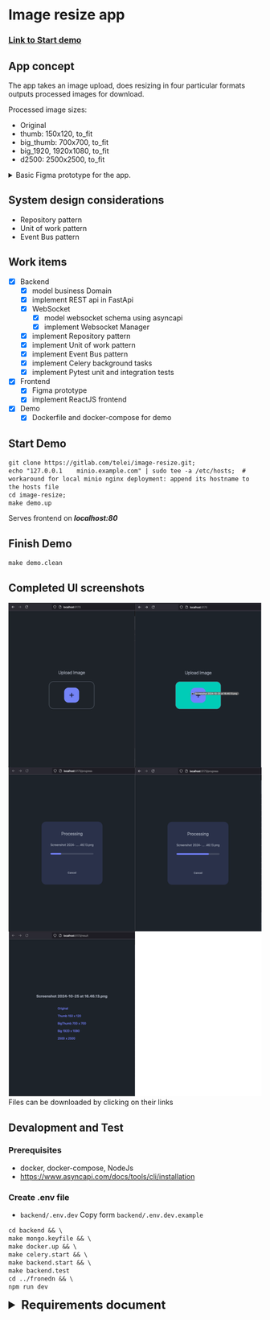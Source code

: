 # Image resize app  
### [Link to Start demo](#start-demo)
## App concept
The app takes an image upload,
does resizing in four particular formats  
outputs processed images for download.

Processed image sizes:
- Original
- thumb: 150x120, to_fit
- big_thumb: 700x700, to_fit
- big_1920, 1920x1080, to_fit
- d2500: 2500x2500, to_fit

<details>
<summary>Basic Figma prototype for the app.</summary>
<img src="wireframe.png" alt="UI Image">
</details>


## System design considerations
- Repository pattern
- Unit of work pattern
- Event Bus pattern

## Work items

- [x] Backend
  - [x] model business Domain
  - [x] implement REST api in FastApi
  - [x] WebSocket
    - [x] model websocket schema using asyncapi
    - [x] implement Websocket Manager 
  - [x] implement Repository pattern
  - [x] implement Unit of work pattern
  - [x] implement Event Bus pattern
  - [x] implement Celery background tasks
  - [x] implement Pytest unit and integration tests
- [x] Frontend
  - [x] Figma prototype
  - [x] implement ReactJS frontend
- [x] Demo
  - [x] Dockerfile and docker-compose for demo

## Start Demo

```shell
git clone https://gitlab.com/telei/image-resize.git;
echo "127.0.0.1    minio.example.com" | sudo tee -a /etc/hosts;  # workaround for local minio nginx deployment: append its hostname to the hosts file
cd image-resize;
make demo.up
```
Serves frontend on ***localhost:80***

## Finish Demo

```shell
make demo.clean
```

## Completed UI screenshots
![UI](screenshots.png)
Files can be downloaded by clicking on their links


## Devalopment and Test
### Prerequisites
- docker, docker-compose, NodeJs
- https://www.asyncapi.com/docs/tools/cli/installation

### Create .env file
- `backend/.env.dev` Copy form `backend/.env.dev.example`  
  
```shell
cd backend && \
make mongo.keyfile && \
make docker.up && \
make celery.start && \
make backend.start && \
make backend.test
cd ../fronedn && \
npm run dev
```

<details>
<summary style="font-size: 1.5rem; font-weight: bold;">
Requirements document
</summary>

## Вариант 1 - загрузка и обработка фоток

[Gist document](https://gist.github.com/scr1pt/29284cc45f2ebb3978529c69115741be)  

>Разработать api-интерфейс для высоконагруженной загрузки изображений.

Описание:

У вас есть поток загрузки фотографий. 
Примерно 130 000 штук за сутки, в среднем по 4 мб.

Придумать архитектуру и реализовать минимальный функционал по обработке фотографий.

Версии фоток:
- Original
- thumb: 150x120, to_fit
- big_thumb: 700x700, to_fit
- big_1920, 1920x1080, to_fit
- d2500: 2500x2500, to_fit

to_fit - значит ресайзится по длинной стороне.

Технические ограниения:
- Python, Web API
- Можно использовать любую базу данных
- Можно использовать любой S3 сервис, но лучше иметь в виду, что будем держать свой.

Минимальный функционал:
1. АПИ для загрузки с клиента. Запрос на загрузку, получение ссылки куда грузить файл.
2. Использование внешнего хранилища, s3
3. Использование docker-compose
4. Организация процессинга
5. Использовать веб сокеты для оповещения о готовности фотки.
6. **Покрыть тестами, чтобы все проходило(И сокеты и API)**

Дополнительно, написать предложение:
1. по масштабируемому процессингу - как организовать?
2. как сделать надежное свое s3 хранилище?
3. если будет желание, сделать минимальную веб версию для тестов

### API примерное

### POST /images/

#### REQUEST
```
{
	filename: 'hello.jpg', // имя файла для загрузки
	project_id: 111, // проект, в который грузится фотка
}
```


#### RESPONSE

```
{
   upload_link: '....',
   params: {} // Возможно параметры для POST запроса
}
```


### GET /projects/{id}/images

#### RESPONSE 

```
{
	images: [
		{
			image_id: '',
			state: 'init', // uploaded, processing, done, error
			project_id: '',
			versions: {
				original: '',
				thumb: '',
				big_thumb: '',
				big_1920: '',
				d2500: ''
			}
		}
	]
}
```



### Websockets

Когда фотка обработана, нужно получать событие по проекту. Клиент подписывается на проект, используя project_id, в момент, когда фотка обрабатывается, отправляется событие с обновлением статуса.

</details>